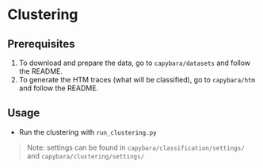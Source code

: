 # Clustering

## Prerequisites
1. To download and prepare the data, go to `capybara/datasets` and follow the README.
2. To generate the HTM traces (what will be classified), go to `capybara/htm` and follow the README.

## Usage
* Run the clustering with `run_clustering.py`
> Note: settings can be found in `capybara/classification/settings/` and 
`capybara/clustering/settings/` 